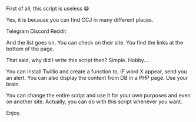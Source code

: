 First of all, this script is useless 😁

Yes, it is because you can find CCJ in many different places.

Telegram
Discord
Reddit

And the list goes on. You can check on their site. You find the links at the bottom of the page. 

That said, why did I write this script then? Simple. Hobby...

You can install Twillio and create a function to, IF word X appear, send you an alert. You can also display the content from DB in a PHP page. Use your brain. 

You can change the entire script and use it for your own purposes and even on another site. Actually, you can do with this script whenever you want. 

Enjoy. 


